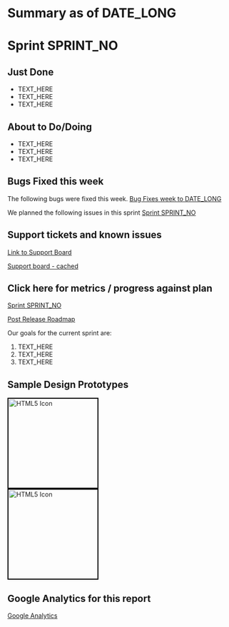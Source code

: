 # Summary as of DATE_LONG 

# Sprint SPRINT_NO

## Just Done
* TEXT_HERE
* TEXT_HERE
* TEXT_HERE

## About to Do/Doing
* TEXT_HERE
* TEXT_HERE
* TEXT_HERE

## Bugs Fixed this week
The following bugs were fixed this week.
[Bug Fixes week to DATE_LONG](graphs/bugsDATE_SHORT.png)

We planned the following issues in this sprint 
[Sprint SPRINT_NO](graphs/sprintDATE_SHORT.png)

## Support tickets and known issues
[Link to Support Board](https://jira.digital.homeoffice.gov.uk/secure/RapidBoard.jspa?rapidView=331&selectedIssue=ALS-47)

[Support board - cached](graphs/supportBoardDATE_SHORT.jpg)

## Click here for metrics / progress against plan
[Sprint SPRINT_NO](graphs/progressDATE_SHORT.png)

[Post Release Roadmap](graphs/roadmapDATE_SHORT.png)

Our goals for the current sprint are:
1. TEXT_HERE 
2. TEXT_HERE
3. TEXT_HERE

## Sample Design Prototypes
<a href="graphs/proto1_DATE_SHORT.png"><img src="graphs/proto1_DATE_SHORT.png" alt="HTML5 Icon" width="200" style="border:2px solid black"></a>
<br>
<a href="graphs/proto2_DATE_SHORT.png"><img src="graphs/proto2_DATE_SHORT.png" alt="HTML5 Icon" width="200" style="border:2px solid black"></a>
<br>


## Google Analytics for this report
[Google Analytics](graphs/GADATE_SHORT.png)

